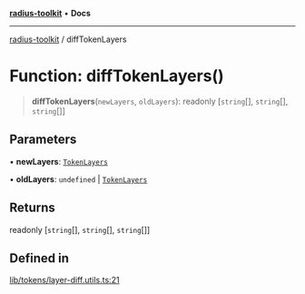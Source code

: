 [**radius-toolkit**](../README.md) • **Docs**

***

[radius-toolkit](../globals.md) / diffTokenLayers

# Function: diffTokenLayers()

> **diffTokenLayers**(`newLayers`, `oldLayers`): readonly [`string`[], `string`[], `string`[]]

## Parameters

• **newLayers**: [`TokenLayers`](../type-aliases/TokenLayers.md)

• **oldLayers**: `undefined` \| [`TokenLayers`](../type-aliases/TokenLayers.md)

## Returns

readonly [`string`[], `string`[], `string`[]]

## Defined in

[lib/tokens/layer-diff.utils.ts:21](https://github.com/rangle/radius-token-tango/blob/5b6e6f5adbda55f8c41a4c8308d1d8885a9b9a2f/packages/radius-toolkit/src/lib/tokens/layer-diff.utils.ts#L21)
